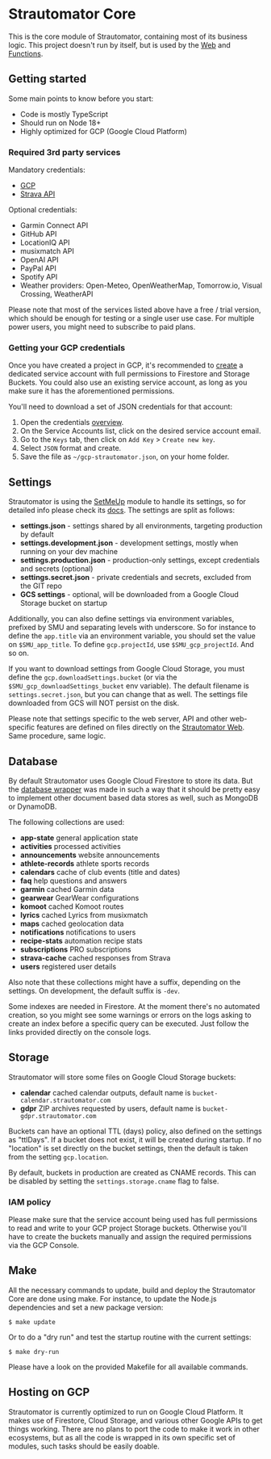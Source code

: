 # Strautomator Core

This is the core module of Strautomator, containing most of its business logic. This project doesn't run by itself, but is used by the [Web](https://github.com/strautomator/web) and [Functions](https://github.com/strautomator/functions).

## Getting started

Some main points to know before you start:

-   Code is mostly TypeScript
-   Should run on Node 18+
-   Highly optimized for GCP (Google Cloud Platform)

### Required 3rd party services

Mandatory credentials:

-   [GCP](https://console.cloud.google.com/apis/credentials)
-   [Strava API](https://www.strava.com/settings/api)

Optional credentials:

-   Garmin Connect API
-   GitHub API
-   LocationIQ API
-   musixmatch API
-   OpenAI API
-   PayPal API
-   Spotify API
-   Weather providers: Open-Meteo, OpenWeatherMap, Tomorrow.io, Visual Crossing, WeatherAPI

Please note that most of the services listed above have a free / trial version, which should be enough for testing or a single user use case. For multiple power users, you might need to subscribe to paid plans.

### Getting your GCP credentials

Once you have created a project in GCP, it's recommended to [create](https://console.cloud.google.com/iam-admin/serviceaccounts/create) a dedicated service account with full permissions to Firestore and Storage Buckets. You could also use an existing service account, as long as you make sure it has the aforementioned permissions.

You'll need to download a set of JSON credentials for that account:

1. Open the credentials [overview](https://console.cloud.google.com/apis/credentials).
2. On the Service Accounts list, click on the desired service account email.
3. Go to the `Keys` tab, then click on `Add Key` > `Create new key`.
4. Select `JSON` format and create.
5. Save the file as `~/gcp-strautomator.json`, on your home folder.

## Settings

Strautomator is using the [SetMeUp](https://github.com/igoramadas/setmeup) module to handle its settings, so for detailed info please check its [docs](https://setmeup.devv.com). The settings are split as follows:

-   **settings.json** - settings shared by all environments, targeting production by default
-   **settings.development.json** - development settings, mostly when running on your dev machine
-   **settings.production.json** - production-only settings, except credentials and secrets (optional)
-   **settings.secret.json** - private credentials and secrets, excluded from the GIT repo
-   **GCS settings** - optional, will be downloaded from a Google Cloud Storage bucket on startup

Additionally, you can also define settings via environment variables, prefixed by SMU and separating levels with underscore. So for instance to define the `app.title` via an environment variable, you should set the value on `$SMU_app_title`. To define `gcp.projectId`, use `$SMU_gcp_projectId`. And so on.

If you want to download settings from Google Cloud Storage, you must define the `gcp.downloadSettings.bucket` (or via the `$SMU_gcp_downloadSettings_bucket` env variable). The default filename is `settings.secret.json`, but you can change that as well. The settings file downloaded from GCS will NOT persist on the disk.

Please note that settings specific to the web server, API and other web-specific features are defined on files directly on the [Strautomator Web](https://github.com/strautomator/web). Same procedure, same logic.

## Database

By default Strautomator uses Google Cloud Firestore to store its data. But the [database wrapper](https://github.com/strautomator/core/blob/master/src/database/index.ts) was made in such a way that it should be pretty easy to implement other document based data stores as well, such as MongoDB or DynamoDB.

The following collections are used:

-   **app-state** general application state
-   **activities** processed activities
-   **announcements** website announcements
-   **athlete-records** athlete sports records
-   **calendars** cache of club events (title and dates)
-   **faq** help questions and answers
-   **garmin** cached Garmin data
-   **gearwear** GearWear configurations
-   **komoot** cached Komoot routes
-   **lyrics** cached Lyrics from musixmatch
-   **maps** cached geolocation data
-   **notifications** notifications to users
-   **recipe-stats** automation recipe stats
-   **subscriptions** PRO subscriptions
-   **strava-cache** cached responses from Strava
-   **users** registered user details

Also note that these collections might have a suffix, depending on the settings. On development, the default suffix is `-dev`.

Some indexes are needed in Firestore. At the moment there's no automated creation, so you might see some warnings or errors on the logs asking to create an index before a specific query can be executed. Just follow the links provided directly on the console logs.

## Storage

Strautomator will store some files on Google Cloud Storage buckets:

-   **calendar** cached calendar outputs, default name is `bucket-calendar.strautomator.com`
-   **gdpr** ZIP archives requested by users, default name is `bucket-gdpr.strautomator.com`

Buckets can have an optional TTL (days) policy, also defined on the settings as "ttlDays". If a bucket does not exist, it will be created during startup. If no "location" is set directly on the bucket settings, then the default is taken from the setting `gcp.location`.

By default, buckets in production are created as CNAME records. This can be disabled by setting the `settings.storage.cname` flag to false.

### IAM policy

Please make sure that the service account being used has full permissions to read and write to your GCP project Storage buckets. Otherwise you'll have to create the buckets manually and assign the required permissions via the GCP Console.

## Make

All the necessary commands to update, build and deploy the Strautomator Core are done using make. For instance, to update the Node.js dependencies and set a new package version:

    $ make update

Or to do a "dry run" and test the startup routine with the current settings:

    $ make dry-run

Please have a look on the provided Makefile for all available commands.

## Hosting on GCP

Strautomator is currently optimized to run on Google Cloud Platform. It makes use of Firestore, Cloud Storage, and various other Google APIs to get things working. There are no plans to port the code to make it work in other ecosystems, but as all the code is wrapped in its own specific set of modules, such tasks should be easily doable.
